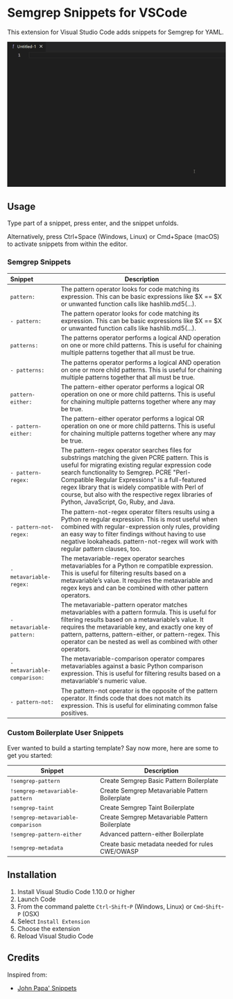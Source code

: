 # Semgrep Snippets for VSCode

This extension for Visual Studio Code adds snippets for Semgrep for YAML.

![Use Extension](./images/Semgrep.gif)

## Usage

Type part of a snippet, press enter, and the snippet unfolds.

Alternatively, press Ctrl+Space (Windows, Linux) or Cmd+Space (macOS) to activate snippets from within the editor.

### Semgrep Snippets

| Snippet            | Description |
| :--- | - |
| `pattern:` | The pattern operator looks for code matching its expression. This can be basic expressions like $X == $X or unwanted function calls like hashlib.md5(...).|
| `- pattern:` | The pattern operator looks for code matching its expression. This can be basic expressions like $X == $X or unwanted function calls like hashlib.md5(...).|
| `patterns:` | The patterns operator performs a logical AND operation on one or more child patterns. This is useful for chaining multiple patterns together that all must be true. |
| `- patterns:` | The patterns operator performs a logical AND operation on one or more child patterns. This is useful for chaining multiple patterns together that all must be true. |
| `pattern-either:`             | The pattern-either operator performs a logical OR operation on one or more child patterns. This is useful for chaining multiple patterns together where any may be true. |
| `- pattern-either:` | The pattern-either operator performs a logical OR operation on one or more child patterns. This is useful for chaining multiple patterns together where any may be true. |
| `- pattern-regex:` | The pattern-regex operator searches files for substrings matching the given PCRE pattern. This is useful for migrating existing regular expression code search functionality to Semgrep. PCRE "Perl-Compatible Regular Expressions" is a full-featured regex library that is widely compatible with Perl of course, but also with the respective regex libraries of Python, JavaScript, Go, Ruby, and Java. |
| `- pattern-not-regex:` | The pattern-not-regex operator filters results using a Python re regular expression. This is most useful when combined with regular-expression only rules, providing an easy way to filter findings without having to use negative lookaheads. pattern-not-regex will work with regular pattern clauses, too. |
| `- metavariable-regex:` | The metavariable-regex operator searches metavariables for a Python re compatible expression. This is useful for filtering results based on a metavariable’s value. It requires the metavariable and regex keys and can be combined with other pattern operators. |
| `- metavariable-pattern:` | The metavariable-pattern operator matches metavariables with a pattern formula. This is useful for filtering results based on a metavariable’s value. It requires the metavariable key, and exactly one key of pattern, patterns, pattern-either, or pattern-regex. This operator can be nested as well as combined with other operators. |
| `- metavariable-comparison:` | The metavariable-comparison operator compares metavariables against a basic Python comparison expression. This is useful for filtering results based on a metavariable's numeric value. |
| `- pattern-not:` | The pattern-not operator is the opposite of the pattern operator. It finds code that does not match its expression. This is useful for eliminating common false positives. |

### Custom Boilerplate User Snippets

Ever wanted to build a starting template? Say now more, here are some to get you started:

| Snippet | Description |
| --- | --- |
| `!semgrep-pattern` | Create Semgrep Basic Pattern Boilerplate |
| `!semgrep-metavariable-pattern` | Create Semgrep Metavariable Pattern Boilerplate |
| `!semgrep-taint` | Create Semgrep Taint Boilerplate |
| `!semgrep-metavariable-comparison` | Create Semgrep Metavariable Pattern Boilerplate |
| `!semgrep-pattern-either` | Advanced pattern-either Boilerplate |
| `!semgrep-metadata` | Create basic metadata needed for rules CWE/OWASP |

## Installation

1. Install Visual Studio Code 1.10.0 or higher
1. Launch Code
1. From the command palette `Ctrl`-`Shift`-`P` (Windows, Linux) or `Cmd`-`Shift`-`P` (OSX)
1. Select `Install Extension`
1. Choose the extension
1. Reload Visual Studio Code

## Credits

Inspired from:
- [John Papa' Snippets](https://github.com/johnpapa/vscode-angular-snippets)